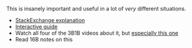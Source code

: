This is insanely important and useful in a lot of *very* different situations. 

- [StackExchange explanation](https://dsp.stackexchange.com/questions/69/why-is-the-fourier-transform-so-important)
- [Interactive guide](https://betterexplained.com/articles/an-interactive-guide-to-the-fourier-transform/)
- Watch all four of the 3B1B videos about it, but [especially this one](https://www.youtube.com/watch?v=r6sGWTCMz2k)
- Read 16B notes on this 
